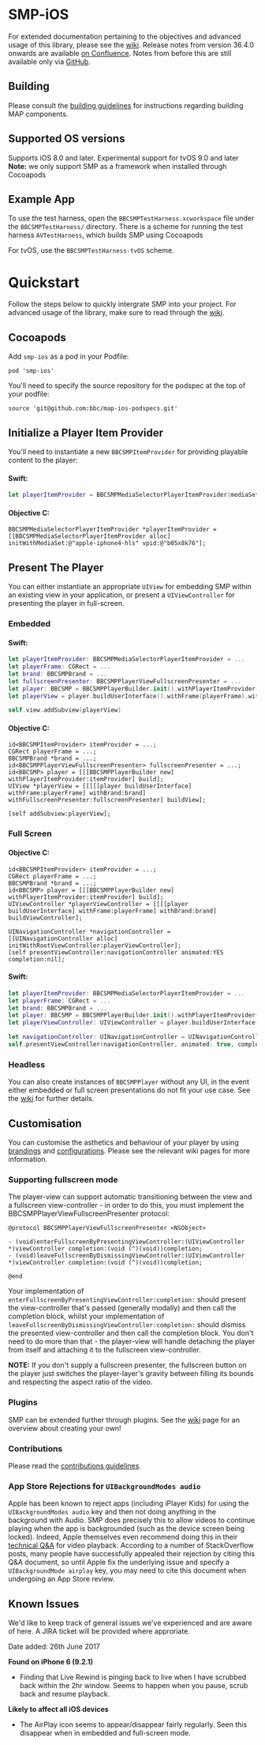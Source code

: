 # SMP-iOS
For extended documentation pertaining to the objectives and advanced usage of this library, please see the [wiki](https://github.com/bbc/smp-ios/wiki). 
Release notes from version 36.4.0 onwards are available [on Confluence](https://confluence.dev.bbc.co.uk/display/PLAYBACKSMP/iOS). Notes from before this are still available only via [GitHub](https://github.com/bbc/smp-ios/wiki/Release-Notes).

## Building 

Please consult the [building guidelines](.github/BUILDING.md) for instructions regarding building MAP components.

## Supported OS versions
Supports iOS 8.0 and later.
Experimental support for tvOS 9.0 and later
**Note:** we only support SMP as a framework when installed through Cocoapods

## Example App
To use the test harness, open the `BBCSMPTestHarness.xcworkspace` file under the `BBCSMPTestHarness/` directory. There is a scheme for running the test harness `AVTestHarness`, which builds SMP using Cocoapods

For tvOS, use the `BBCSMPTestHarness-tvOS` scheme.

# Quickstart
Follow the steps below to quickly intergrate SMP into your project. For advanced usage of the library, make sure to read through the [wiki](https://github.com/bbc/smp-ios/wiki).

## Cocoapods
Add `smp-ios` as a pod in your Podfile:

    pod 'smp-ios'
    
You'll need to specify the source repository for the podspec at the top of your podfile:

    source 'git@github.com:bbc/map-ios-podspecs.git'
    
## Initialize a Player Item Provider
You'll need to instantiate a new `BBCSMPItemProvider` for providing playable content to the player:

#### Swift:
```swift
let playerItemProvider = BBCSMPMediaSelectorPlayerItemProvider(mediaSet: "apple-iphone4-hls", vpid: "b05x8k76")
```

#### Objective C:
```objc
BBCSMPMediaSelectorPlayerItemProvider *playerItemProvider = [[BBCSMPMediaSelectorPlayerItemProvider alloc] initWithMediaSet:@"apple-iphone4-hls" vpid:@"b05x8k76"];
```

## Present The Player
You can either instantiate an appropriate `UIView` for embedding SMP within an existing view in your application, or present a  `UIViewController` for presenting the player in full-screen.

### Embedded

#### Swift:
```swift
let playerItemProvider: BBCSMPMediaSelectorPlayerItemProvider = ...
let playerFrame: CGRect = ...
let brand: BBCSMPBrand = ...
let fullscreenPresenter: BBCSMPPlayerViewFullscreenPresenter = ...
let player: BBCSMP = BBCSMPPlayerBuilder.init().withPlayerItemProvider(playerItemProvider).build()
let playerView = player.buildUserInterface().withFrame(playerFrame).withBrand(brand).withFullscreenPresenter(fullscreenPresenter).buildView()

self.view.addSubview(playerView)
```

#### Objective C:
```objc
id<BBCSMPItemProvider> itemProvider = ...;
CGRect playerFrame = ...;
BBCSMPBrand *brand = ...;
id<BBCSMPPlayerViewFullscreenPresenter> fullscreenPresenter = ...;
id<BBCSMP> player = [[[BBCSMPPlayerBuilder new] withPlayerItemProvider:itemProvider] build];
UIView *playerView = [[[[[player buildUserInterface] withFrame:playerFrame] withBrand:brand] withFullscreenPresenter:fullscreenPresenter] buildView];

[self addSubview:playerView];
```

### Full Screen

#### Objective C:
```objc
id<BBCSMPItemProvider> itemProvider = ...;
CGRect playerFrame = ...;
BBCSMPBrand *brand = ...;
id<BBCSMP> player = [[[BBCSMPPlayerBuilder new] withPlayerItemProvider:itemProvider] build];
UIViewController *playerViewController = [[[[player buildUserInterface] withFrame:playerFrame] withBrand:brand] buildViewController];

UINavigationController *navigationController = [[UINavigationController alloc] initWithRootViewController:playerViewController];
[self presentViewController:navigationController animated:YES completion:nil];
```
#### Swift:
```swift
let playerItemProvider: BBCSMPMediaSelectorPlayerItemProvider = ...
let playerFrame: CGRect = ...
let brand: BBCSMPBrand = ...
let player: BBCSMP = BBCSMPPlayerBuilder.init().withPlayerItemProvider(playerItemProvider).build()
let playerViewController: UIViewController = player.buildUserInterface().withFrame(playerFrame).withBrand(brand).buildViewController()

let navigationController: UINavigationController = UINavigationController.init(rootViewController: playerViewController)
self.presentViewController(navigationController, animated: true, completion: nil)
```

### Headless
You can also create instances of `BBCSMPPlayer` without any UI, in the event either embedded or full screen presentations do not fit your use case. See the [wiki](https://github.com/bbc/smp-ios/wiki/Headless-Player) for further details.


## Customisation
You can customise the asthetics and behaviour of your player by using [brandings](https://github.com/bbc/smp-ios/wiki/Branding) and [configurations](https://github.com/bbc/smp-ios/wiki/Configuration). Please see the relevant wiki pages for more information.


### Supporting fullscreen mode
The player-view can support automatic transitioning between the view and a fullscreen view-controller - in order to do this, you must implement the BBCSMPPlayerViewFullscreenPresenter protocol:

```objc
@protocol BBCSMPPlayerViewFullscreenPresenter <NSObject>

- (void)enterFullscreenByPresentingViewController:(UIViewController *)viewController completion:(void (^)(void))completion;
- (void)leaveFullscreenByDismissingViewController:(UIViewController *)viewController completion:(void (^)(void))completion;

@end
```

Your implementation of `enterFullscreenByPresentingViewController:completion:` should present the view-controller that's passed (generally modally) and then call the completion block, whilst your implementation of `leaveFullscreenByDismissingViewController:completion:` should dismiss the presented view-controller and then call the completion block. You don't need to do more than that - the player-view will handle detaching the player from itself and attaching it to the fullscreen view-controller.

**NOTE:** If you don't supply a fullscreen presenter, the fullscreen button on the player just switches the player-layer's gravity between filling its bounds and respecting the aspect ratio of the video.

### Plugins
SMP can be extended further through plugins. See the [wiki](https://github.com/bbc/smp-ios/wiki/Plugins) page for an overview about creating your own!


### Contributions
Please read the [contributions guidelines](https://github.com/bbc/smp-ios/blob/master/CONTRIBUTING.md).

### App Store Rejections for `UIBackgroundModes audio`
Apple has been known to reject apps (including iPlayer Kids) for using the `UIBackgroundModes audio` key and then not doing anything in the background with Audio. SMP does precisely this to allow videos to continue playing when the app is backgrounded (such as the device screen being locked). Indeed, Apple themselves even recommend doing this in their [technical Q&A](https://developer.apple.com/library/ios/qa/qa1668/_index.html) for video playback. According to a number of StackOverflow posts, many people have successfully appealed their rejection by citing this Q&A document, so until Apple fix the underlying issue and specify a `UIBackgroundMode airplay` key, you may need to cite this document when undergoing an App Store review.

## Known Issues
 
We'd like to keep track of general issues we've experienced and are aware of here. A JIRA ticket will be provided where approriate.
 
Date added: 26th June 2017 
 
**Found on iPhone 6 (9.2.1)**
* Finding that Live Rewind is pinging back to live when I have scrubbed back within the 2hr window. Seems to happen when you pause, scrub back and resume playback.

**Likely to affect all iOS devices** 
* The AirPlay icon seems to appear/disappear fairly regularly. Seen this disappear when in embedded and full-screen mode.


